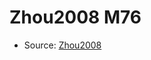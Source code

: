 <a name="material" />

# Zhou2008 M76
<script type="application/ld+json">
  {
    "@context": "https://schema.org/",
    "@type": "ChemicalSubstance",
    "http://purl.org/dc/terms/conformsTo":
      {
        "@type": "CreativeWork",
        "@id": "https://bioschemas.org/profiles/ChemicalSubstance/0.4-RELEASE/"
      },
    "@id": "https://egonw.github.io/nanowiki/nanowiki288.html#material",
    "name": "Zhou2008 M76",
    "sameAs": "http://127.0.0.1/mediawiki/index.php/Special:URIResolver/Zhou2008_M76"
  }
</script>


* Source: [Zhou2008](Zhou2008.md)
